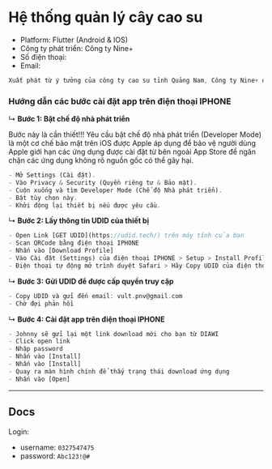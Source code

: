 # Hệ thống quản lý cây cao su

- Platform: Flutter (Android & IOS)
- Công ty phát triển: Công ty Nine+
- Số điện thoại: 
- Email: 


```dart
Xuất phát từ ý tưởng của công ty cao su tỉnh Quảng Nam, Công ty Nine+ đã phát triển hệ thống quản lý cây cao su để giúp các nông dân quản lý cây cao su một cách hiệu quả hơn. Hệ thống hỗ trợ kiểm tra, theo dõi, quản lý cây cao su một cách đơn giản và hiệu quả. Đánh giá một cách chính xác tình trạng và theo dõi sự phát triển của cây cao su. 
```

### Hướng dẫn các bước cài đặt app trên điện thoại IPHONE


↳ **Bước 1: Bật chế độ nhà phát triển**

Bước này là cần thiết!!!
Yêu cầu bật chế độ nhà phát triển (Developer Mode) là một cơ chế bảo mật trên iOS được Apple áp dụng để bảo vệ người dùng
Apple giới hạn các ứng dụng được cài đặt từ bên ngoài App Store để ngăn chặn các ứng dụng không rõ nguồn gốc có thể gây hại.
 
```dart
- Mở Settings (Cài đặt).
- Vào Privacy & Security (Quyền riêng tư & Bảo mật).
- Cuộn xuống và tìm Developer Mode (Chế độ Nhà phát triển).
- Bật tùy chọn này.
- Khởi động lại thiết bị nếu được yêu cầu.
```

↳ **Bước 2: Lấy thông tin UDID của thiết bị**

```dart
- Open Link [GET UDID](https://udid.tech/) trên máy tính của bạn
- Scan QRCode bằng điện thoại IPHONE 
- Nhấn vào [Download Profile]
- Vào Cài đặt (Settings) của điện thoại IPHONE > Setup > Install Profile > Chọn [Install] > Nhập mật khẩu của điện thoại IPHONE > Nhấn [Install] > Nhấn [Done]
- Điện thoại tự động mở trình duyệt Safari > Hãy Copy UDID của điện thoại IPHONE
```

↳ **Bước 3: Gửi UDID để được cấp quyền truy cập**

```dart
- Copy UDID và gửi đến email: vult.pnv@gmail.com
- Chờ đợi phản hồi 
```

↳ **Bước 4: Cài đặt app trên điện thoại IPHONE**

```dart
- Johnny sẽ gửi lại một link download mới cho bạn từ DIAWI
- Click open link
- Nhập password
- Nhấn vào [Install]
- Nhấn vào [Install]
- Quay ra màn hình chính để thấy trạng thái download ứng dụng
- Nhấn vào [Open]
```

---
## Docs

Login:
- username: `0327547475`
- password: `Abc123!@#`  
